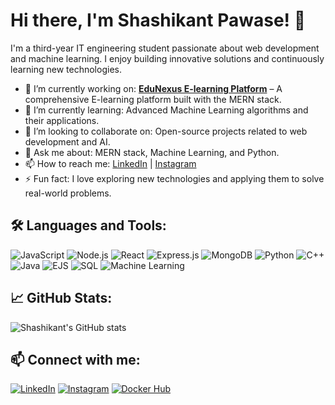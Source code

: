 # Hi there, I'm Shashikant Pawase! 👋

I'm a third-year IT engineering student passionate about web development and machine learning. I enjoy building innovative solutions and continuously learning new technologies.

- 🔭 I’m currently working on: **[EduNexus E-learning Platform](https://github.com/Shashi-1904/EduNexus_E_learning_platform)** – A comprehensive E-learning platform built with the MERN stack.
- 🌱 I’m currently learning: Advanced Machine Learning algorithms and their applications.
- 👯 I’m looking to collaborate on: Open-source projects related to web development and AI.
- 💬 Ask me about: MERN stack, Machine Learning, and Python.
- 📫 How to reach me: [LinkedIn](https://www.linkedin.com/in/shashikant-pawase-775249259) | [Instagram](https://www.instagram.com/shashi_1904)
- ⚡ Fun fact: I love exploring new technologies and applying them to solve real-world problems.

## 🛠️ Languages and Tools:

![JavaScript](https://img.shields.io/badge/-JavaScript-black?style=flat-square&logo=javascript)
![Node.js](https://img.shields.io/badge/-Node.js-black?style=flat-square&logo=node.js)
![React](https://img.shields.io/badge/-React-black?style=flat-square&logo=react)
![Express.js](https://img.shields.io/badge/-Express.js-black?style=flat-square&logo=express)
![MongoDB](https://img.shields.io/badge/-MongoDB-black?style=flat-square&logo=mongodb)
![Python](https://img.shields.io/badge/-Python-black?style=flat-square&logo=python)
![C++](https://img.shields.io/badge/-C++-black?style=flat-square&logo=c%2B%2B)
![Java](https://img.shields.io/badge/-Java-black?style=flat-square&logo=java)
![EJS](https://img.shields.io/badge/-EJS-black?style=flat-square&logo=ejs)
![SQL](https://img.shields.io/badge/-SQL-black?style=flat-square&logo=postgresql)
![Machine Learning](https://img.shields.io/badge/-Machine%20Learning-black?style=flat-square&logo=tensorflow)

## 📈 GitHub Stats:

![Shashikant's GitHub stats](https://github-readme-stats.vercel.app/api?username=Shashi-1904&show_icons=true&theme=radical)

## 📫 Connect with me:

[![LinkedIn](https://img.shields.io/badge/-LinkedIn-blue?style=flat-square&logo=linkedin)](https://www.linkedin.com/in/shashikant-pawase-775249259)
[![Instagram](https://img.shields.io/badge/-Instagram-purple?style=flat-square&logo=instagram)](https://www.instagram.com/shashi_1904)
[![Docker Hub](https://img.shields.io/badge/-Docker%20Hub-blue?style=flat-square&logo=docker)](https://hub.docker.com/u/shashikant1904)
